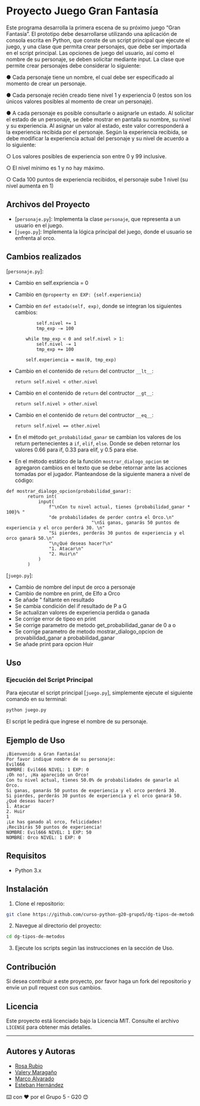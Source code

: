 # Proyecto Juego Gran Fantasía

Este programa desarrolla la primera escena de su próximo juego “Gran Fantasía”. El prototipo debe desarrollarse utilizando una aplicación de consola escrita en Python, que conste de un script principal que ejecute el juego, y una clase que permita crear personajes, que debe ser importada en el script principal. Las opciones de juego del usuario, así como el nombre de su personaje, se deben solicitar mediante input.
La clase que permite crear personajes debe considerar lo siguiente:

● Cada personaje tiene un nombre, el cual debe ser especificado al momento de crear
un personaje.

● Cada personaje recién creado tiene nivel 1 y experiencia 0 (estos son los únicos valores posibles al momento de crear un personaje).

● A cada personaje es posible consultarle o asignarle un estado. Al solicitar el estado de un personaje, se debe mostrar en pantalla su nombre, su nivel y su experiencia. Al asignar un valor al estado, este valor corresponderá a la experiencia recibida por el personaje. Según la experiencia recibida, se debe modificar la experiencia actual del personaje y su nivel de acuerdo a lo siguiente:

○ Los valores posibles de experiencia son entre 0 y 99 inclusive.

○ El nivel mínimo es 1 y no hay máximo.

○ Cada 100 puntos de experiencia recibidos, el personaje sube 1 nivel (su nivel
aumenta en 1)

## Archivos del Proyecto

- [`personaje.py`]: Implementa la clase `personaje`, que representa a un usuario en el juego.
- [`juego.py`]: Implementa la lógica principal del juego, donde el usuario se enfrenta al orco.

## Cambios realizados

[`personaje.py`]:

- Cambio en self.expriencia = 0
- Cambio en `@propeerty en EXP: {self.experiencia}`
- Cambio en `def estado(self, exp)`, donde se integran los siguientes cambios:

  ```
          self.nivel += 1
          tmp_exp -= 100

      while tmp_exp < 0 and self.nivel > 1:
          self.nivel -= 1
          tmp_exp += 100

      self.experiencia = max(0, tmp_exp)
  ```

- Cambio en el contenido de `return` del contructor `__lt__`:

  ```
  return self.nivel < other.nivel
  ```

- Cambio en el contenido de `return` del contructor `__gt__`:
  ```
  return self.nivel > other.nivel
  ```
- Cambio en el contenido de `return` del contructor `__eq__`:
  ```
  return self.nivel == other.nivel
  ```
- En el método `get_probabilidad_ganar` se cambian los valores de los return pertenecientes a `if`, `elif`, `else`. Donde se deben retornar los valores 0.66 para if, 0.33 para elif, y 0.5 para else.

- En el método estático de la función `mostrar_dialogo_opcion` se agregaron cambios en el texto que se debe retornar ante las acciones tomadas por el jugador.
  Planteandose de la siguiente manera a nivel de código:

```
def mostrar_dialogo_opcion(probabilidad_ganar):
        return int(
            input(
                f"\nCon tu nivel actual, tienes {probabilidad_ganar * 100}% "
                "de probabilidades de perder contra el Orco.\n"
                                "\nSi ganas, ganarás 50 puntos de experiencia y el orco perderá 30. \n"
                "Si pierdes, perderás 30 puntos de experiencia y el orco ganará 50.\n"
                "\n¿Qué deseas hacer?\n"
                "1. Atacar\n"
                "2. Huir\n"
            )
        )
```

[`juego.py`]:

- Cambio de nombre del input de orco a personaje
- Cambio de nombre en print, de Elfo a Orco
- Se añade " faltante en resultado
- Se cambia condición del if resultado de P a G
- Se actualizan valores de experiencia perdida o ganada
- Se corrige error de tipeo en print
- Se corrige parametro de metodo get_probabilidad_ganar de 0 a o
- Se corrige parametro de metodo mostrar_dialogo_opcion de provabilidad_ganar a probabilidad_ganar
- Se añade print para opcion Huir

## Uso

### Ejecución del Script Principal

Para ejecutar el script principal [`juego.py`], simplemente ejecute el siguiente comando en su terminal:

```bash
python juego.py
```

El script le pedirá que ingrese el nombre de su personaje.

## Ejemplo de Uso

```
¡Bienvenido a Gran Fantasía!
Por favor indique nombre de su personaje:
Evil666
NOMBRE: Evil666 NIVEL: 1 EXP: 0
¡Oh no!, ¡Ha aparecido un Orco!
Con tu nivel actual, tienes 50.0% de probabilidades de ganarle al Orco.
Si ganas, ganarás 50 puntos de experiencia y el orco perderá 30.
Si pierdes, perderás 30 puntos de experiencia y el orco ganará 50.
¿Qué deseas hacer?
1. Atacar
2. Huir
1
¡Le has ganado al orco, felicidades!
¡Recibirás 50 puntos de experiencia!
NOMBRE: Evil666 NIVEL: 1 EXP: 50
NOMBRE: Orco NIVEL: 1 EXP: 0
```

## Requisitos

- Python 3.x

## Instalación

1. Clone el repositorio:

```bash
git clone https://github.com/curso-python-g20-grupo5/dg-tipos-de-metodos.git
```

2. Navegue al directorio del proyecto:

```bash
cd dg-tipos-de-metodos
```

3. Ejecute los scripts según las instrucciones en la sección de Uso.

## Contribución

Si desea contribuir a este proyecto, por favor haga un fork del repositorio y envíe un pull request con sus cambios.

## Licencia

Este proyecto está licenciado bajo la Licencia MIT. Consulte el archivo `LICENSE` para obtener más detalles.

---

## Autores y Autoras

- [Rosa Rubio](https://github.com/PaulinaRubioP)
- [Valery Maragaño](https://github.com/Valyxp)
- [Marco Alvarado](https://github.com/7pixel-cl)
- [Esteban Hernández](https://github.com/stivhc)

⌨️ con ❤️ por el Grupo 5 - G20 😊
